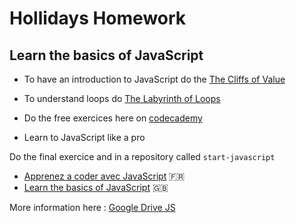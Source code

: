 
# Hollidays Homework

## Learn the basics of JavaScript

- To have an introduction to JavaScript do the [The Cliffs of Value](https://www.codeschool.com/courses/javascript-road-trip-part-1)

- To understand loops do [The Labyrinth of Loops](https://www.codeschool.com/courses/javascript-road-trip-part-2)

- Do the free exercices here on [codecademy](https://www.codecademy.com/learn/introduction-to-javascript)

- Learn to JavaScript like a pro

Do the final exercice and in a repository called `start-javascript`
  - [Apprenez a coder avec JavaScript](https://openclassrooms.com/courses/apprenez-a-coder-avec-javascript) :fr:
  - [Learn the basics of JavaScript](https://openclassrooms.com/courses/learn-the-basics-of-javascript) :gb:


More information here : [Google Drive JS](https://goo.gl/6gQuBP)

